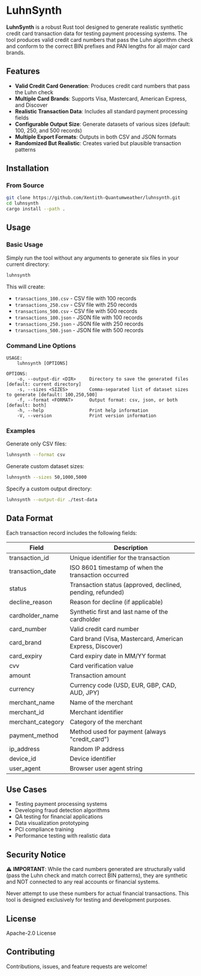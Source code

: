 # LuhnSynth

**LuhnSynth** is a robust Rust tool designed to generate realistic synthetic credit card transaction data for testing payment processing systems. The tool produces valid credit card numbers that pass the Luhn algorithm check and conform to the correct BIN prefixes and PAN lengths for all major card brands.

## Features

- **Valid Credit Card Generation**: Produces credit card numbers that pass the Luhn check
- **Multiple Card Brands**: Supports Visa, Mastercard, American Express, and Discover
- **Realistic Transaction Data**: Includes all standard payment processing fields
- **Configurable Output Size**: Generate datasets of various sizes (default: 100, 250, and 500 records)
- **Multiple Export Formats**: Outputs in both CSV and JSON formats
- **Randomized But Realistic**: Creates varied but plausible transaction patterns

## Installation

### From Source

```bash
git clone https://github.com/Xentith-Quantumweather/luhnsynth.git
cd luhnsynth
cargo install --path .
```

## Usage

### Basic Usage

Simply run the tool without any arguments to generate six files in your current directory:

```bash
luhnsynth
```

This will create:
- `transactions_100.csv` - CSV file with 100 records
- `transactions_250.csv` - CSV file with 250 records  
- `transactions_500.csv` - CSV file with 500 records
- `transactions_100.json` - JSON file with 100 records
- `transactions_250.json` - JSON file with 250 records
- `transactions_500.json` - JSON file with 500 records

### Command Line Options

```
USAGE:
    luhnsynth [OPTIONS]

OPTIONS:
    -o, --output-dir <DIR>     Directory to save the generated files [default: current directory]
    -s, --sizes <SIZES>        Comma-separated list of dataset sizes to generate [default: 100,250,500]
    -f, --format <FORMAT>      Output format: csv, json, or both [default: both]
    -h, --help                 Print help information
    -V, --version              Print version information
```

### Examples

Generate only CSV files:
```bash
luhnsynth --format csv
```

Generate custom dataset sizes:
```bash
luhnsynth --sizes 50,1000,5000
```

Specify a custom output directory:
```bash
luhnsynth --output-dir ./test-data
```

## Data Format

Each transaction record includes the following fields:

| Field | Description |
|-------|-------------|
| transaction_id | Unique identifier for the transaction |
| transaction_date | ISO 8601 timestamp of when the transaction occurred |
| status | Transaction status (approved, declined, pending, refunded) |
| decline_reason | Reason for decline (if applicable) |
| cardholder_name | Synthetic first and last name of the cardholder |
| card_number | Valid credit card number |
| card_brand | Card brand (Visa, Mastercard, American Express, Discover) |
| card_expiry | Card expiry date in MM/YY format |
| cvv | Card verification value |
| amount | Transaction amount |
| currency | Currency code (USD, EUR, GBP, CAD, AUD, JPY) |
| merchant_name | Name of the merchant |
| merchant_id | Merchant identifier |
| merchant_category | Category of the merchant |
| payment_method | Method used for payment (always "credit_card") |
| ip_address | Random IP address |
| device_id | Device identifier |
| user_agent | Browser user agent string |

## Use Cases

- Testing payment processing systems
- Developing fraud detection algorithms
- QA testing for financial applications
- Data visualization prototyping
- PCI compliance training
- Performance testing with realistic data

## Security Notice

⚠️ **IMPORTANT**: While the card numbers generated are structurally valid (pass the Luhn check and match correct BIN patterns), they are synthetic and NOT connected to any real accounts or financial systems. 

Never attempt to use these numbers for actual financial transactions. This tool is designed exclusively for testing and development purposes.

## License

Apache-2.0 License

## Contributing

Contributions, issues, and feature requests are welcome!
